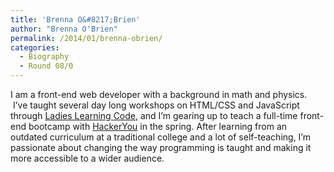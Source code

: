```yaml
---
title: 'Brenna O&#8217;Brien'
author: "Brenna O'Brien"
permalink: /2014/01/brenna-obrien/
categories:
  - Biography
  - Round 08/0
---
```

I am a front-end web developer with a background in math and physics.  I&#8217;ve taught several day long workshops on HTML/CSS and JavaScript through [Ladies Learning Code][1], and I&#8217;m gearing up to teach a full-time front-end bootcamp with [HackerYou][2] in the spring. After learning from an outdated curriculum at a traditional college and a lot of self-teaching, I&#8217;m passionate about changing the way programming is taught and making it more accessible to a wider audience.

 [1]: http://ladieslearningcode.com
 [2]: http://hackeryou.com
